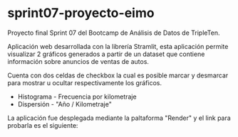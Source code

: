 # sprint07-proyecto-eimo
Proyecto final Sprint 07 del Bootcamp de Análisis de Datos de TripleTen.

Aplicación web desarrollada con la librería Stramlit, esta aplicación permite visualizar 2 gráficos generados a partir de un dataset que contiene información sobre anuncios de ventas de autos.

Cuenta con dos celdas de checkbox la cual es posible marcar y desmarcar para mostrar u ocultar respectivamente los gráficos.

 - Histograma - Frecuencia por kilometraje
 - Dispersión - "Año / Kilometraje"

 La aplicación fue desplegada mediante la paltaforma "Render" y el link para probarla es el siguiente:

 